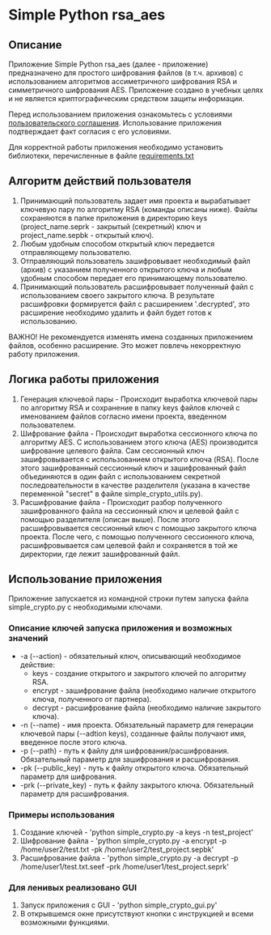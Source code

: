 # Simple Python rsa_aes
## Описание

Приложение Simple Python rsa_aes (далее - приложение) предназначено для простого шифрования файлов (в т.ч. архивов) 
с использованием алгоритмов ассиметричного шифрования RSA и симметричного шифрования AES. 
Приложение создано в учебных целях и не является криптографическим средством защиты информации.
 
Перед использованием приложения ознакомьтесь с условиями [пользовательского соглашения](./user_agreement.md). 
Использование приложения подтверждает факт согласия с его условиями.

Для корректной работы приложения необходимо установить библиотеки, перечисленные в файле 
[requirements.txt](./requirements.txt)

## Алгоритм действий пользователя
1. Принимающий пользователь задает имя проекта и вырабатывает ключевую пару по алгоритму RSA (команды описаны ниже). 
Файлы сохраняются в папке приложения в директорию keys (project_name.seprk - закрытый (секретный) ключ и 
project_name.sepbk - открытый ключ).
2. Любым удобным способом открытый ключ передается отправляющему пользователю.
3. Отправляющий пользователь зашифровывает необходимый файл (архив) с указанием полученного открытого ключа и любым
удобным способом передает его принимающему пользователю.
4. Принимающий пользователь расшифровывает полученный файл с использованием своего закрытого ключа.
В результате расшифровки формируется файл с расширением '.decrypted', это расширение необходимо удалить и файл будет 
готов к использованию.

ВАЖНО! Не рекомендуется изменять имена созданных приложением файлов, особенно расширение. Это может повлечь некорректную
работу приложения.

## Логика работы приложения
1. Генерация ключевой пары - Происходит выработка ключевой пары по алгоритму RSA и сохранение в папку keys файлов 
ключей с именованием файлов согласно имени проекта, введенном пользователем.
2. Шифрование файла - Происходит выработка сессионного ключа по алгоритму AES. С использованием этого ключа (AES) 
производится шифрование целевого файла. Сам сессионный ключ зашифровывается с использованием открытого ключа (RSA).
После этого зашифрованный сессионный ключ и зашифрованный файл объединяются в один файл с использованием секретной
последовательности в качестве разделителя (указана в качестве переменной "secret" в файле simple_crypto_utils.py).
3. Расшифрование файла - Происходит разбор полученного зашифрованного файла на сессионный ключ и целевой файл с помощью 
разделителя (описан выше). После этого расшифровывается сессионный ключ с помощью закрытого ключа проекта. После чего,
с помощью полученного сессионного ключа, расшифровывается сам целевой файл и сохраняется в той же директории, где лежит
зашифрованный файл.


## Использование приложения

Приложение запускается из командной строки путем запуска файла simple_crypto.py с необходимыми ключами.

### Описание ключей запуска приложения и возможных значений

- -a (--action) - обязательный ключ, описывающий необходимое действие:
    - keys - создание открытого и закрытого ключей по алгоритму RSA.
    - encrypt - зашифрование файла (необходимо наличие открытого ключа, полученного от партнера).
    - decrypt - расшифрование файла (необходимо наличие закрытого ключа).
- -n (--name) - имя проекта. Обязательный параметр для генерации ключевой пары (--adtion keys), созданные файлы получают
имя, введенное после этого ключа.
- -p (--path) - путь к файлу для шифрования/расшифрования. Обязательный параметр для зашифрования и расшифрования.
- -pk (--public_key) - путь к файлу открытого ключа. Обязательный параметр для шифрования.
- -prk (--private_key) - путь к файлу закрытого ключа. Обязательный параметр для расшифрования.

### Примеры использования
1. Создание ключей - 'python simple_crypto.py -a keys -n test_project'
2. Шифрование файла - 'python simple_crypto.py -a encrypt -p /home/user2/test.txt -pk /home/user2/test_project.sepbk'
3. Расшифрование файла - 'python simple_crypto.py -a decrypt -p /home/user1/test.txt.seef
 -prk /home/user1/test_project.seprk'

### Для ленивых реализовано GUI
1. Запуск приложения с GUI - 'python simple_crypto_gui.py'
2. В открывшемся окне присутствуют кнопки с инструкцией и всеми возможными функциями.